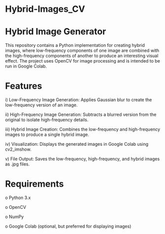 # Hybrid-Images_CV
# Hybrid Image Generator
This repository contains a Python implementation for creating hybrid images, where low-frequency components of one image are combined with the high-frequency components of another to produce an interesting visual effect. The project uses OpenCV for image processing and is intended to be run in Google Colab.
# Features

  i)   Low-Frequency Image Generation: Applies Gaussian blur to create the low-frequency version of an image.
  
  ii)  High-Frequency Image Generation: Subtracts a blurred version from the original to isolate high-frequency details.
  
  iii) Hybrid Image Creation: Combines the low-frequency and high-frequency images to produce a single hybrid image.
  
  iv)  Visualization: Displays the generated images in Google Colab using cv2_imshow.
  
  v)   File Output: Saves the low-frequency, high-frequency, and hybrid images as .jpg files.
# Requirements

o Python 3.x

o OpenCV

o NumPy

o Google Colab (optional, but preferred for displaying images)

